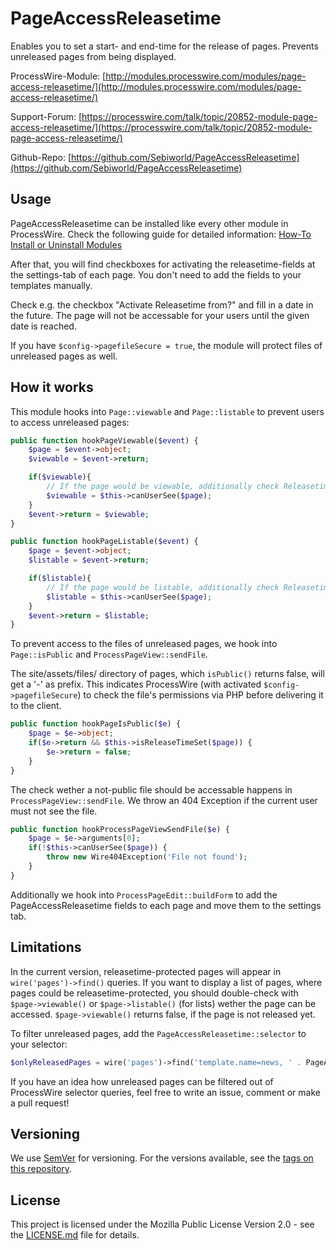 # PageAccessReleasetime
Enables you to set a start- and end-time for the release of pages. Prevents unreleased pages from being displayed.

ProcessWire-Module: [http://modules.processwire.com/modules/page-access-releasetime/](http://modules.processwire.com/modules/page-access-releasetime/)

Support-Forum: [https://processwire.com/talk/topic/20852-module-page-access-releasetime/](https://processwire.com/talk/topic/20852-module-page-access-releasetime/)

Github-Repo: [https://github.com/Sebiworld/PageAccessReleasetime](https://github.com/Sebiworld/PageAccessReleasetime)

## Usage
PageAccessReleasetime can be installed like every other module in ProcessWire. Check the following guide for detailed information: [How-To Install or Uninstall Modules](http://modules.processwire.com/install-uninstall/)

After that, you will find checkboxes for activating the releasetime-fields at the settings-tab of each page. You don't need to add the fields to your templates manually.

Check e.g. the checkbox "Activate Releasetime from?" and fill in a date in the future. The page will not be accessable for your users until the given date is reached.

If you have `$config->pagefileSecure = true`, the module will protect files of unreleased pages as well.

## How it works
This module hooks into `Page::viewable` and `Page::listable` to prevent users to access unreleased pages:

```php
public function hookPageViewable($event) {
	$page = $event->object;
	$viewable = $event->return;

	if($viewable){
		// If the page would be viewable, additionally check Releasetime and User-Permission
		$viewable = $this->canUserSee($page);
	}
	$event->return = $viewable;
}

public function hookPageListable($event) {
	$page = $event->object;
	$listable = $event->return;

	if($listable){
		// If the page would be listable, additionally check Releasetime and User-Permission
		$listable = $this->canUserSee($page);
	}
	$event->return = $listable;
}

```

To prevent access to the files of unreleased pages, we hook into `Page::isPublic` and `ProcessPageView::sendFile`.

The site/assets/files/ directory of pages, which `isPublic()` returns false, will get a '-' as prefix. This indicates ProcessWire (with activated `$config->pagefileSecure`) to check the file's permissions via PHP before delivering it to the client.

```php
public function hookPageIsPublic($e) {
	$page = $e->object;
	if($e->return && $this->isReleaseTimeSet($page)) {
		$e->return = false;
	}
}
```

The check wether a not-public file should be accessable happens in `ProcessPageView::sendFile`. We throw an 404 Exception if the current user must not see the file.

```php
public function hookProcessPageViewSendFile($e) {
	$page = $e->arguments[0];
	if(!$this->canUserSee($page)) {
		throw new Wire404Exception('File not found');
	}
}

```
Additionally we hook into `ProcessPageEdit::buildForm` to add the PageAccessReleasetime fields to each page and move them to the settings tab.

## Limitations
In the current version, releasetime-protected pages will appear in `wire('pages')->find()` queries. If you want to display a list of pages, where pages could be releasetime-protected, you should double-check with `$page->viewable()` or `$page->listable()` (for lists) wether the page can be accessed. `$page->viewable()` returns false, if the page is not released yet.

To filter unreleased pages, add the `PageAccessReleasetime::selector` to your selector:

```php
$onlyReleasedPages = wire('pages')->find('template.name=news, ' . PageAccessReleasetime::selector);
```

If you have an idea how unreleased pages can be filtered out of ProcessWire selector queries, feel free to write an issue, comment or make a pull request!

## Versioning
We use [SemVer](http://semver.org/) for versioning. For the versions available, see the [tags on this repository](https://github.com/Sebiworld/PageAccessReleasetime/tags).

## License
This project is licensed under the Mozilla Public License Version 2.0 - see the [LICENSE.md](LICENSE.md) file for details.
